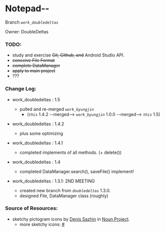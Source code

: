 Notepad--
===

Branch _`work_doubledeltas`_

Owner: DoubleDeltas

### TODO:
+ study and exercise ~~Git, Github, and~~ Android Studio API.
+ ~~conceive File Format~~
+ ~~complete DataManager~~
+ ~~apply to main project~~
+ ???

### Change Log:
+ work_doubledeltas : 1.5
    + pulled and re-merged _`work_byungjin`_
        - (_`this`_ 1.4.2 --merged--> _`work_byungjin`_ 1.0.0 --merged--> _`this`_ 1.5)

+ work_doubledeltas : 1.4.2
    + plus some optimizing

+ work_doubledeltas : 1.4.1
    + completed implements of all methods. (+ delete())

+ work_doubledeltas : 1.4
    + completed DataManager.search(), saveFile() implement!

+ work_doubledeltas : 1.3.1: 2ND MEETING
    + created new branch from _`doubledeltas`_ 1.3.0.
    + designed File, DataManager class (roughly) 

### Source of Resources:
 * sketchy pictogram icons by [Denis Sazhin](https://thenounproject.com/iconka/ "Click to go to the profile") in [Noun Project](https://thenounproject.com/, "click to go to Noun Project").
    + more sketchy icons: [#](https://thenounproject.com/iconka/collection/sketchy-icons/ "Click to the collection")
